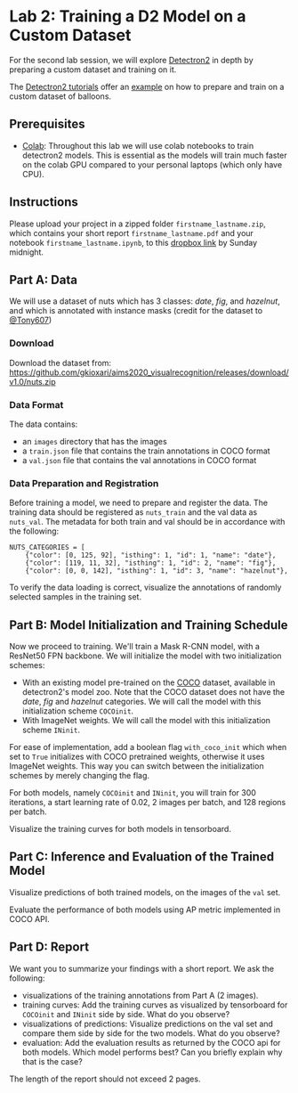 # Lab 2: Training a D2 Model on a Custom Dataset

For the second lab session, we will explore [Detectron2](d2) in depth by preparing a custom dataset and training on it. 

The [Detectron2 tutorials](d2tut) offer an [example](d2new) on how to prepare and train on a custom dataset of balloons. 

## Prerequisites
* [Colab](colab): Throughout this lab we will use colab notebooks to train detectron2 models. This is essential as the models will train much faster on the colab GPU compared to your personal laptops (which only have CPU). 

## Instructions
Please upload your project in a zipped folder `firstname_lastname.zip`, which contains your short report `firstname_lastname.pdf` and your notebook `firstname_lastname.ipynb`, to this [dropbox link](dropbox) by Sunday midnight. 

## Part A: Data

We will use a dataset of nuts which has 3 classes: _date_, _fig_, and _hazelnut_, and which is annotated with instance masks (credit for the dataset to [@Tony607](https://github.com/Tony607)) 

### Download
Download the dataset from: https://github.com/gkioxari/aims2020_visualrecognition/releases/download/v1.0/nuts.zip

### Data Format
The data contains:
  * an `images` directory that has the images
  * a `train.json` file that contains the train annotations in COCO format
  * a `val.json` file that contains the val annotations in COCO format

### Data Preparation and Registration
Before training a model, we need to prepare and register the data. The training data should be registered as `nuts_train` and the val data as `nuts_val`. The metadata for both train and val should be in accordance with the following:
```
NUTS_CATEGORIES = [
    {"color": [0, 125, 92], "isthing": 1, "id": 1, "name": "date"},
    {"color": [119, 11, 32], "isthing": 1, "id": 2, "name": "fig"},
    {"color": [0, 0, 142], "isthing": 1, "id": 3, "name": "hazelnut"},
```

To verify the data loading is correct, visualize the annotations of randomly selected samples in the training set. 

## Part B: Model Initialization and Training Schedule

Now we proceed to training. We'll train a Mask R-CNN model, with a ResNet50 FPN backbone. We will initialize the model with two initialization schemes:
  * With an existing model pre-trained on the [COCO](coco) dataset, available in detectron2's model zoo. Note that the COCO dataset does not have the _date_, _fig_ and _hazelnut_ categories. We will call the model with this initialization scheme `COCOinit`.
  * With ImageNet weights. We will call the model with this initialization scheme `INinit`.

For ease of implementation, add a boolean flag `with_coco_init` which when set to `True` initializes with COCO pretrained weights, otherwise it uses ImageNet weights. This way you can switch between the initialization schemes by merely changing the flag.

For both models, namely `COCOinit` and `INinit`, you will train for 300 iterations, a start learning rate of 0.02, 2 images per batch, and 128 regions per batch.

Visualize the training curves for both models in tensorboard. 

## Part C: Inference and Evaluation of the Trained Model

Visualize predictions of both trained models, on the images of the `val` set. 

Evaluate the performance of both models using AP metric implemented in COCO API. 


## Part D: Report

We want you to summarize your findings with a short report. We ask the following:

* visualizations of the training annotations from Part A (2 images).
* training curves: Add the training curves as visualized by tensorboard for `COCOinit` and `INinit` side by side. What do you observe?
* visualizations of predictions: Visualize predictions on the val set and compare them side by side for the two models. What do you observe?
* evaluation: Add the evaluation results as returned by the COCO api for both models. Which model performs best? Can you briefly explain why that is the case?

The length of the report should not exceed 2 pages.

[d2]: https://github.com/facebookresearch/detectron2
[d2tut]: https://colab.research.google.com/drive/16jcaJoc6bCFAQ96jDe2HwtXj7BMD_-m5
[d2new]: https://colab.research.google.com/drive/16jcaJoc6bCFAQ96jDe2HwtXj7BMD_-m5#scrollTo=b2bjrfb2LDeo
[nuts]: https://github.com/gkioxari/aims2020_visualrecognition/releases/download/v1.0/nuts.zip
[coco]: http://cocodataset.org/#home
[colab]: https://colab.research.google.com/